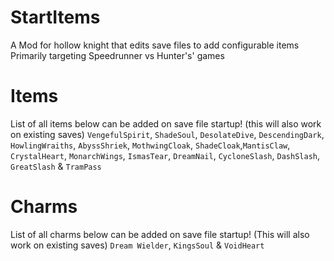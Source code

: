 # StartItems

A Mod for hollow knight that edits save files to add configurable items
Primarily targeting Speedrunner vs Hunter's' games

# Items
List of all items below can be added on save file startup! (this will also work on existing saves)
`VengefulSpirit`, `ShadeSoul`, `DesolateDive`, `DescendingDark`, `HowlingWraiths`, `AbyssShriek`, `MothwingCloak`,
`ShadeCloak`,`MantisClaw`, `CrystalHeart`, `MonarchWings`, `IsmasTear`, `DreamNail`, `CycloneSlash`, `DashSlash`,
`GreatSlash` & `TramPass`

# Charms
List of all charms below can be added on save file startup! (This will also work on existing saves)
`Dream Wielder`, `KingsSoul` & `VoidHeart`
